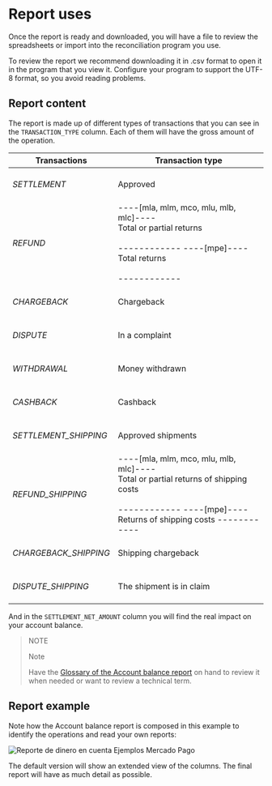 # Report uses

Once the report is ready and downloaded, you will have a file to review the spreadsheets or import into the reconciliation program you use.

To review the report we recommend downloading it in .csv format to open it in the program that you view it. Configure your program to support the UTF-8 format, so you avoid reading problems.

## Report content

The report is made up of different types of transactions that you can see in the `TRANSACTION_TYPE` column. Each of them will have the gross amount of the operation.

| Transactions | Transaction type |
| --- | --- |
| *SETTLEMENT* |<br/> Approved <br/><br/>|
| *REFUND* |----[mla, mlm, mco, mlu, mlb, mlc]---- <br/> Total or partial returns <br/><br/> ------------ ----[mpe]---- <br/> Total returns <br/><br/> ------------|
| *CHARGEBACK* | <br/> Chargeback <br/><br/> |
| *DISPUTE* |<br/> In a complaint <br/><br/>|
| *WITHDRAWAL* | <br/> Money withdrawn <br/><br/>|
| *CASHBACK* | <br/> Cashback <br/><br/> |
| *SETTLEMENT_SHIPPING* | <br/> Approved shipments <br/><br/> |
| *REFUND_SHIPPING* | ----[mla, mlm, mco, mlu, mlb, mlc]---- <br/> Total or partial returns of shipping costs <br/><br/> ------------ ----[mpe]---- Returns of shipping costs ------------ |
| *CHARGEBACK_SHIPPING* | <br/> Shipping chargeback <br/><br/> |
| *DISPUTE_SHIPPING* | <br/> The shipment is in claim <br/><br/> |

And in the `SETTLEMENT_NET_AMOUNT` column you will find the real impact on your account balance.

> NOTE
>
> Note
>
> Have the [Glossary of the Account balance report](https://www.mercadopago[FAKER][URL][DOMAIN]/developers/en/guides/additional-content/reports/account-money/glossary) on hand to review it when needed or want to review a technical term.

## Report example

Note how the Account balance report is composed in this example to identify the operations and read your own reports:

![Reporte de dinero en cuenta Ejemplos Mercado Pago](manage-account/reports/example-settlement-en.jpg)

The default version will show an extended view of the columns. The final report will have as much detail as possible.